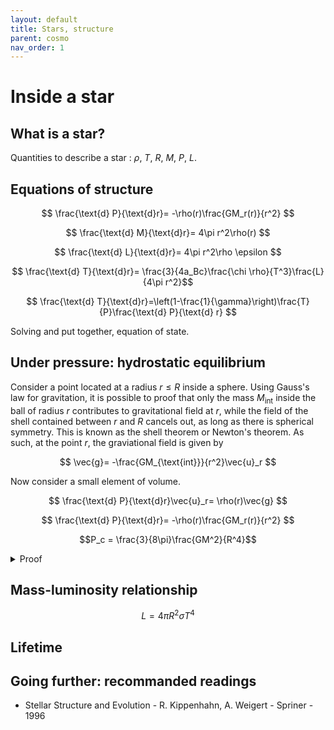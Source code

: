 ```yaml
---
layout: default
title: Stars, structure
parent: cosmo
nav_order: 1
---
```


# Inside a star

## What is a star?

Quantities to describe a star : $\rho$, $T$, $R$, $M$, $P$, $L$.

## Equations of structure

$$ \frac{\text{d} P}{\text{d}r}= -\rho(r)\frac{GM_r(r)}{r^2} $$

$$ \frac{\text{d} M}{\text{d}r}= 4\pi r^2\rho(r) $$


$$ \frac{\text{d} L}{\text{d}r}= 4\pi r^2\rho \epsilon $$

$$ \frac{\text{d} T}{\text{d}r}= \frac{3}{4a_Bc}\frac{\chi \rho}{T^3}\frac{L}{4\pi r^2}$$

$$ \frac{\text{d} T}{\text{d}r}=\left(1-\frac{1}{\gamma}\right)\frac{T}{P}\frac{\text{d} P}{\text{d} r} $$

Solving and put together, equation of state.

## Under pressure: hydrostatic equilibrium

Consider a point located at a radius $r\leq R$ inside a sphere.
Using Gauss's law for gravitation, it is possible to proof that only the mass $M_{\text{int}}$ inside the ball of radius $r$ contributes to gravitational field at $r$, while the field of the shell contained between $r$ and $R$ cancels out, as long as there is spherical symmetry. This is known as the shell theorem or Newton's theorem. As such, at the point $r$, the graviational field is given by

$$ \vec{g}= -\frac{GM_{\text{int}}}{r^2}\vec{u}_r $$

Now consider a small element of volume.

$$ \frac{\text{d} P}{\text{d}r}\vec{u}_r= \rho(r)\vec{g} $$

$$ \frac{\text{d} P}{\text{d}r}= -\rho(r)\frac{GM_r(r)}{r^2} $$

$$P_c = \frac{3}{8\pi}\frac{GM^2}{R^4}$$

<details>
  <summary>Proof</summary>


The density in the sphere is constant, and is given by $M_{\text{int}}=\rho V_{\text{int}}= 4\pi r^3/3$.

Hence 
$$ \vec{g}(r)= -\frac{4\pi G\rho r}{3}\vec{u}_r $$

Thus the equation of hydrostatic equilibrium becomes

$$ \frac{\text{d} P}{\text{d}r}\vec{u}_r= -\rho\vec{g} = \frac{4\pi G\rho^2 r}{3}\vec{u}_r $$

The central pressure is computed by integrating 

$$ P_c = \int_0^R\frac{4\pi G\rho^2 r}{3}\text{d}r  $$

$$ P_c = \frac{4\pi G\rho^2}{3} GM\int_0^Rr\text{d}r $$

$$ P_c= \frac{4\pi G\rho^2}{3} \frac{R^2}{2}$$

Now using $\rho = M/V=3M/(4\pi R^3)$, we get 

$$ P_c = \frac{3GM^2}{8\pi R^4}$$

</details>

## Mass-luminosity relationship

$$L=4\pi R^2\sigma T^4$$

## Lifetime

## Going further: recommanded readings


- Stellar Structure and Evolution -  R. Kippenhahn, A. Weigert - Spriner - 1996
